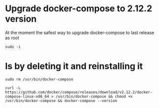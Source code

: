 # Upgrade docker-compose to 2.12.2 version

At the moment the safest way to upgrade docker-compose to last release as root

```ShellSession
sudo -i
```

# Is by deleting it and reinstalling it
```ShellSession
sudo rm /usr/bin/docker-compose 
```

```ShellSession
curl -L https://github.com/docker/compose/releases/download/v2.12.2/docker-compose-linux-x86_64 > /usr/bin/docker-compose && chmod +x /usr/bin/docker-compose && docker-compose --version
```
